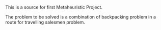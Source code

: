 This is a source for first Metaheuristic Project.

The problem to be solved is a combination of backpacking problem in a route
for travelling salesmen problem.
